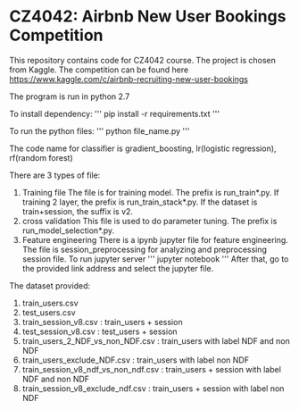 # CZ4042: Airbnb New User Bookings Competition

This repository contains code for CZ4042 course. The project is chosen from Kaggle. The competition can be found here https://www.kaggle.com/c/airbnb-recruiting-new-user-bookings

The program is run in python 2.7

To install dependency:
'''
pip install -r requirements.txt
'''

To run the python files:
'''
python file_name.py
'''

The code name for classifier is gradient_boosting, lr(logistic regression), rf(random forest)

There are 3 types of file:
1. Training file
The file is for training model. The prefix is run_train*.py. If training 2 layer, the prefix is run_train_stack*.py. If the dataset is train+session, the suffix is v2.
2. cross validation
This file is used to do parameter tuning. The prefix is run_model_selection*.py.
3. Feature engineering
There is a ipynb jupyter file for feature engineering. The file is session_preprocessing for analyzing and preprocessing session file.
To run jupyter server
'''
jupyter notebook
'''
After that, go to the provided link address and select the jupyter file.

The dataset provided:
1. train_users.csv
2. test_users.csv
3. train_session_v8.csv : train_users + session
4. test_session_v8.csv : test_users + session
5. train_users_2_NDF_vs_non_NDF.csv : train_users with label NDF and non NDF
6. train_users_exclude_NDF.csv : train_users with label non NDF
7. train_session_v8_ndf_vs_non_ndf.csv : train_users + session with label NDF and non NDF
8. train_session_v8_exclude_ndf.csv : train_users + session with label non NDF



